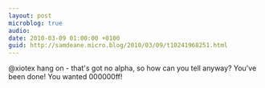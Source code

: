 ```yaml
---
layout: post
microblog: true
audio: 
date: 2010-03-09 01:00:00 +0100
guid: http://samdeane.micro.blog/2010/03/09/t10241968251.html
---
```

@xiotex hang on - that's got no alpha, so how can you tell anyway? You've been done! You wanted 000000ff!
